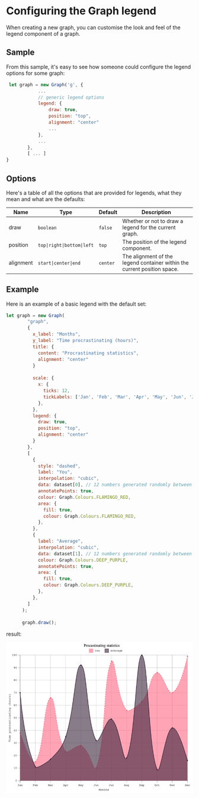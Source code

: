 # Configuring the Graph legend

When creating a new graph, you can customise the look and feel of the legend component of a graph.

## Sample

From this sample, it's easy to see how someone could configure the legend options for some graph:

```javascript
 let graph = new Graph('g', {
            ...
            // generic legend options
            legend: {
                draw: true,
                position: "top",
                alignment: "center"
                ...
            },
            ...
        },
        [ ... ]
}

```

## Options

Here's a table of all the options that are provided for legends, what they mean and what are the defaults:

| Name      | Type                       | Default  | Description                                                              |
|-----------|----------------------------|----------|--------------------------------------------------------------------------|
| draw      | `boolean`                  | `false`  | Whether or not to draw a legend for the current graph.                   |
| position  | `top\|right\|bottom\|left` | `top`    | The position of the legend component.                                    |
| alignment | `start\|center\|end`       | `center` | The alignment of the legend container within the current position space. |


## Example

Here is an example of a basic legend with the default set:

```javascript
let graph = new Graph(
        "graph",
        {
          x_label: "Months",
          y_label: "Time procrastinating (hours)",
          title: {
            content: "Procrastinating statistics",
            alignment: "center"
          }

          scale: {
            x: {
              ticks: 12,
              tickLabels: ['Jan', 'Feb', 'Mar', 'Apr', 'May', 'Jun', 'Jul', 'Aug', 'Sep', 'Oct', 'Nov', 'Dec'],
            },
          },
          legend: {
            draw: true,
            position: "top",
            alignment: "center"
          }
        },
        [
          {
            style: "dashed",
            label: "You",
            interpolation: "cubic",
            data: dataset[0], // 12 numbers generated randomly between 0-100
            annotatePoints: true,
            colour: Graph.Colours.FLAMINGO_RED,
            area: {
              fill: true,
              colour: Graph.Colours.FLAMINGO_RED,
            },
          },
          {
            label: "Average",
            interpolation: "cubic",
            data: dataset[1], // 12 numbers generated randomly between 0-100
            colour: Graph.Colours.DEEP_PURPLE,
            annotatePoints: true,
            area: {
              fill: true,
              colour: Graph.Colours.DEEP_PURPLE,
            },
          },
        ]
      );

      graph.draw();
```


result:

![chart_with_legend](../img/legend/default.png)
